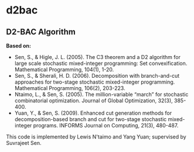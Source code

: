 # d2bac
## D2-BAC Algorithm

**Based on:** 
- Sen, S., & Higle, J. L. (2005). The C3 theorem and a D2 algorithm for large scale stochastic mixed-integer programming: Set convexification. Mathematical Programming, 104(1), 1-20.
- Sen, S., & Sherali, H. D. (2006). Decomposition with branch-and-cut approaches for two-stage stochastic mixed-integer programming. Mathematical Programming, 106(2), 203-223.
- Ntaimo, L., & Sen, S. (2005). The million-variable “march” for stochastic combinatorial optimization. Journal of Global Optimization, 32(3), 385-400.
- Yuan, Y., & Sen, S. (2009). Enhanced cut generation methods for decomposition-based branch and cut for two-stage stochastic mixed-integer programs. INFORMS Journal on Computing, 21(3), 480-487.  

This code is implemented by Lewis N'taimo and Yang Yuan; supervised by Suvrajeet Sen. 
